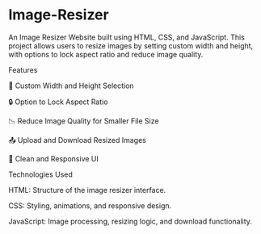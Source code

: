 # Image-Resizer

An Image Resizer Website built using HTML, CSS, and JavaScript. This project allows users to resize images by setting custom width and height, with options to lock aspect ratio and reduce image quality.

Features

📏 Custom Width and Height Selection

🔒 Option to Lock Aspect Ratio

📉 Reduce Image Quality for Smaller File Size

📤 Upload and Download Resized Images

🎨 Clean and Responsive UI

Technologies Used

HTML: Structure of the image resizer interface.

CSS: Styling, animations, and responsive design.

JavaScript: Image processing, resizing logic, and download functionality.
